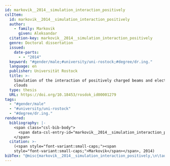 ```yaml
---
id: markovik__2014__simulation_interaction_positively
cslItem:
  id: markovik__2014__simulation_interaction_positively
  author:
    - family: Markovik
      given: Aleksandar
  citation-key: markovik__2014__simulation_interaction_positively
  genre: Doctoral dissertation
  issued:
    date-parts:
      - - "2014"
  keyword: "#gender/male;#university/uni-rostock;#degree/dr.ing."
  language: en
  publisher: Universität Rostock
  title: >-
    Simulation of the interaction of positively charged beams and electron
    clouds
  type: thesis
  URL: https://doi.org/10.18453/rosdok_id00001279
tags:
  - "#gender/male"
  - "#university/uni-rostock"
  - "#degree/dr.ing."
rendered:
  bibliography: |-
    <span class="csl-bib-body">
      <span data-csl-entry-id="markovik__2014__simulation_interaction_positively" class="csl-entry"><span class='author-bib'>Markovik</span>. <span class='date-bib'>(2014)</span>. <span class='title'><i><b><span style="font-style:normal;">Simulation of the interaction of positively charged beams and electron clouds</span></b></i></span> [Doctoral dissertation, Universität Rostock]. <span class='URL'><a href='https://doi.org/10.18453/rosdok_id00001279'>LINK</a></span></span>
    </span>
  citation: >-
    (<span style="font-variant:small-caps;"><span
    style="font-variant:small-caps;">Markovik</span></span>, 2014)
bibTex: "@misc{markovik__2014__simulation_interaction_positively,\n\tauthor = {Markovik, Aleksandar},\n\tyear = {2014},\n\tschool = {Universit{\\\" a}t Rostock},\n\ttitle = {Simulation of the interaction of positively charged beams and electron clouds},\n\ttype = {Doctoral dissertation},\n\turl = {https://doi.org/10.18453/rosdok_id00001279},\n}\n\n"
---
```

